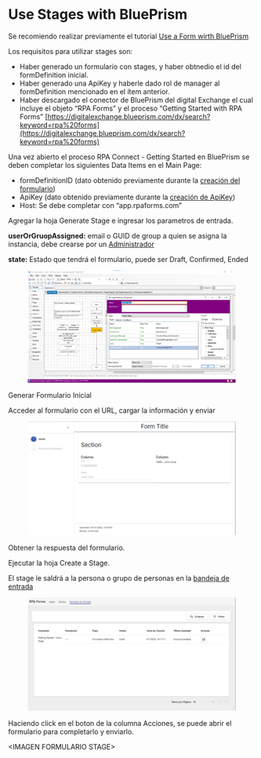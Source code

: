 # Use Stages with BluePrism

Se recomiendo realizar previamente el tutorial [Use a Form wirth BluePrism](../../getting-started/use-a-form/use-a-form-with-blueprism.md)

Los requisitos para utilizar stages son:

* Haber generado un formulario con stages, y haber obtnedio el id del formDefinition inicial.
* Haber generado una ApiKey y haberle dado rol de manager al formDefinition mencionado en el ítem anterior.
* Haber descargado el conector de BluePrism del digital Exchange el cual incluye el objeto “RPA Forms” y el proceso “Getting Started with RPA Forms” [https://digitalexchange.blueprism.com/dx/search?keyword=rpa%20forms](https://digitalexchange.blueprism.com/dx/search?keyword=rpa%20forms)

Una vez abierto el proceso RPA Connect - Getting Started  en BluePrism se deben completar los siguientes Data Items en el Main Page:

* formDefinitionID (dato obtenido previamente durante la [creación del formulario](../../getting-started/create-a-form.md))
* ApiKey (dato obtenido previamente durante la [creación de ApiKey](../../administrator/create-apikey.md))
* Host: Se debe completar con “app.rpaforms.com”

Agregar la hoja Generate Stage e ingresar los parametros de entrada.

**userOrGruopAssigned:** email o GUID de group a quien se asigna la instancia, debe crearse por un [Administrador](../../administrator/users-and-groups.md)

**state:** Estado que tendrá el formulario, puede ser Draft, Confirmed, Ended

<figure><img src="../../../.gitbook/assets/image (4).png" alt=""><figcaption></figcaption></figure>

Generar Formulario Inicial

Acceder al formulario con el URL, cargar la información y enviar

<figure><img src="../../../.gitbook/assets/image (14).png" alt=""><figcaption></figcaption></figure>

Obtener la respuesta del formulario.

Ejecutar la hoja Create a Stage.

El stage le saldrá a la persona o grupo de personas en la [bandeja de entrada](../../user-app/bandeja-de-entrada.md)

<figure><img src="../../../.gitbook/assets/image (15).png" alt=""><figcaption></figcaption></figure>

Haciendo click en el boton de la columna Acciones, se puede abrir el formulario para completarlo y enviarlo.

\<IMAGEN FORMULARIO STAGE>
